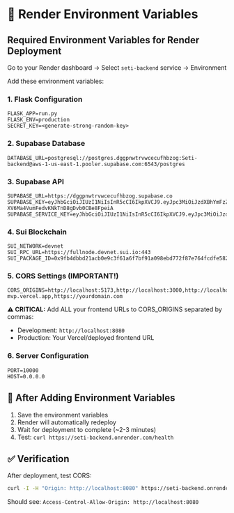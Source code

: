 # 🚀 Render Environment Variables

## Required Environment Variables for Render Deployment

Go to your Render dashboard → Select `seti-backend` service → Environment

Add these environment variables:

### 1. Flask Configuration
```
FLASK_APP=run.py
FLASK_ENV=production
SECRET_KEY=<generate-strong-random-key>
```

### 2. Supabase Database
```
DATABASE_URL=postgresql://postgres.dggpnwtrvwcecufhbzog:Seti-backend@aws-1-us-east-1.pooler.supabase.com:6543/postgres
```

### 3. Supabase API
```
SUPABASE_URL=https://dggpnwtrvwcecufhbzog.supabase.co
SUPABASE_KEY=eyJhbGciOiJIUzI1NiIsInR5cCI6IkpXVCJ9.eyJpc3MiOiJzdXBhYmFzZSIsInJlZiI6ImRnZ3Bud3RydndjZWN1Zmhiem9nIiwicm9sZSI6ImFub24iLCJpYXQiOjE3NjA1ODMwMTksImV4cCI6MjA3NjE1OTAxOX0.1rR1NLoJ-XV6Ma4VumFedvKNkTnD8gDvb0CBe8FpeiA
SUPABASE_SERVICE_KEY=eyJhbGciOiJIUzI1NiIsInR5cCI6IkpXVCJ9.eyJpc3MiOiJzdXBhYmFzZSIsInJlZiI6ImRnZ3Bud3RydndjZWN1Zmhiem9nIiwicm9sZSI6InNlcnZpY2Vfcm9sZSIsImlhdCI6MTc2MDU4MzAxOSwiZXhwIjoyMDc2MTU5MDE5fQ.MWxjAgltsSBRjyswNaOoIhv_bq8AQI2Xl2V1J5hqlLg
```

### 4. Sui Blockchain
```
SUI_NETWORK=devnet
SUI_RPC_URL=https://fullnode.devnet.sui.io:443
SUI_PACKAGE_ID=0x9fb4dbbd21acb0e9c3f61a6f7bf91a098ebd772f87e764fcdfe582069936fdcb
```

### 5. CORS Settings (IMPORTANT!)
```
CORS_ORIGINS=http://localhost:5173,http://localhost:3000,http://localhost:8080,https://seti-mvp.vercel.app,https://yourdomain.com
```

**⚠️ CRITICAL:** Add ALL your frontend URLs to CORS_ORIGINS separated by commas:
- Development: `http://localhost:8080`
- Production: Your Vercel/deployed frontend URL

### 6. Server Configuration
```
PORT=10000
HOST=0.0.0.0
```

## 🔄 After Adding Environment Variables

1. Save the environment variables
2. Render will automatically redeploy
3. Wait for deployment to complete (~2-3 minutes)
4. Test: `curl https://seti-backend.onrender.com/health`

## ✅ Verification

After deployment, test CORS:
```bash
curl -I -H "Origin: http://localhost:8080" https://seti-backend.onrender.com/api/v1/markets
```

Should see: `Access-Control-Allow-Origin: http://localhost:8080`

